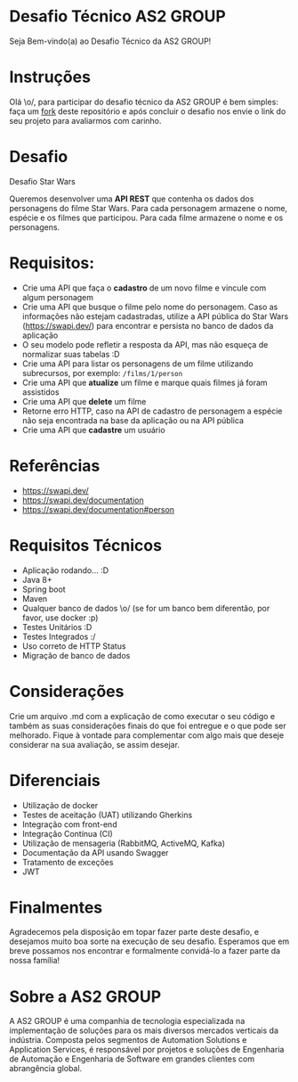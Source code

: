 # Desafio Técnico AS2 GROUP

Seja Bem-vindo(a) ao Desafio Técnico da AS2 GROUP!

# Instruções

Olá \o/, para participar do desafio técnico da AS2 GROUP é bem simples: faça um [fork](https://confluence.atlassian.com/bitbucket/forking-a-repository-221449527.html) deste repositório e após concluir o desafio nos envie o link do seu projeto para avaliarmos com carinho.

# Desafio

Desafio Star Wars

Queremos desenvolver uma **API REST** que contenha os dados dos personagens do filme Star Wars. Para cada personagem armazene o nome, espécie e os filmes que participou. Para cada filme armazene o nome e os personagens.

# Requisitos:

- Crie uma API que faça o **cadastro** de um novo filme e vincule com algum personagem
- Crie uma API que busque o filme pelo nome do personagem. Caso as informações não estejam cadastradas, utilize a API pública do Star Wars (https://swapi.dev/) para encontrar e persista no banco de dados da aplicação
- O seu modelo pode refletir a resposta da API, mas não esqueça de normalizar suas tabelas :D
- Crie uma API para listar os personagens de um filme utilizando subrecursos, por exemplo: `/films/1/person`
- Crie uma API que **atualize** um filme e marque quais filmes já foram assistidos
- Crie uma API que **delete** um filme
- Retorne erro HTTP, caso na API de cadastro de personagem a espécie não seja encontrada na base da aplicação ou na API pública
- Crie uma API que **cadastre** um usuário

# Referências
- https://swapi.dev/
- https://swapi.dev/documentation
- https://swapi.dev/documentation#person

# Requisitos Técnicos
- Aplicação rodando... :D 
- Java 8+
- Spring boot
- Maven
- Qualquer banco de dados \o/ (se for um banco bem diferentão, por favor, use docker :p)
- Testes Unitários :D
- Testes Integrados :/
- Uso correto de HTTP Status
- Migração de banco de dados

# Considerações
Crie um arquivo .md com a explicação de como executar o seu código e também as suas considerações finais do que foi entregue e o que pode ser melhorado.
Fique à vontade para complementar com algo mais que deseje considerar na sua avaliação, se assim desejar.

# Diferenciais
- Utilização de docker
- Testes de aceitação (UAT) utilizando Gherkins
- Integração com front-end
- Integração Contínua (CI) 
- Utilização de mensageria (RabbitMQ, ActiveMQ, Kafka)
- Documentação da API usando Swagger
- Tratamento de exceções
- JWT

# Finalmentes
Agradecemos pela disposição em topar fazer parte deste desafio, e desejamos muito boa sorte na execução de seu desafio. Esperamos que em breve possamos nos encontrar e formalmente convidá-lo a fazer parte da nossa família!

# Sobre a AS2 GROUP

A AS2 GROUP é uma companhia de tecnologia especializada na implementação de soluções para os mais diversos mercados verticais da indústria. Composta pelos segmentos de Automation Solutions e Application Services, é responsável por projetos e soluções de Engenharia de Automação e Engenharia de Software em grandes clientes com abrangência global. 